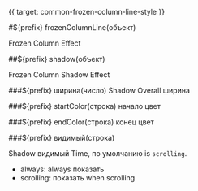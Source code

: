 {{ target: common-frozen-column-line-style }}

#${prefix} frozenColumnLine(объект)

Frozen Column Effect

##${prefix} shadow(объект)

Frozen Column Shadow Effect

###${prefix} ширина(число)
Shadow Overall ширина

###${prefix} startColor(строка)
начало цвет

###${prefix} endColor(строка)
конец цвет

###${prefix} видимый(строка)

Shadow видимый Time, по умолчанию is `scrolling`.

- always: always показать
- scrolling: показать when scrolling

